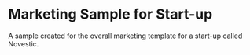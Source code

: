 # Marketing Sample for Start-up

A sample created for the overall marketing template for a start-up called Novestic.

